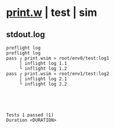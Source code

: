 # [print.w](../../../../examples/tests/valid/print.w) | test | sim

## stdout.log
```log
preflight log
preflight log
pass ┌ print.wsim » root/env0/test:log1
     │ inflight log 1.1
     └ inflight log 1.2
pass ┌ print.wsim » root/env1/test:log2
     │ inflight log 2.1
     └ inflight log 2.2
 




Tests 1 passed (1) 
Duration <DURATION>

```


